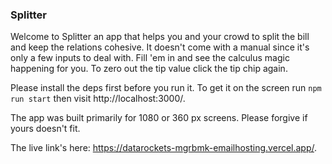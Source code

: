 ### Splitter

Welcome to Splitter an app that helps you and your crowd to split the bill and keep the relations cohesive. It doesn't come with a manual since it's only a few inputs to deal with. Fill 'em in and see the calculus magic happening for you. To zero out the tip value click the tip chip again.

Please install the deps first before you run it. To get it on the screen run `npm run start` then visit http://localhost:3000/.

The app was built primarily for 1080 or 360 px screens. Please forgive if yours doesn't fit.

The live link's here: https://datarockets-mgrbmk-emailhosting.vercel.app/.
